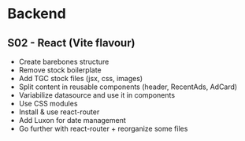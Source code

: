 # Backend

## S02 - React (Vite flavour)

- Create barebones structure
- Remove stock boilerplate
- Add TGC stock files (jsx, css, images)
- Split content in reusable components (header, RecentAds, AdCard)
- Variabilize datasource and use it in components
- Use CSS modules
- Install & use react-router
- Add Luxon for date management
- Go further with react-router + reorganize some files
